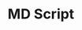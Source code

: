 ---
title: MD Script
description: MD Script auto-generated documentation
display_order: 1
nav_order: 1
parent: Index
layout: default
has_children: true
---